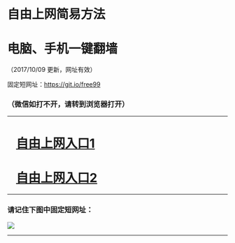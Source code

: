 ﻿# 自由上网简易方法

# 电脑、手机一键翻墙

（2017/10/09 更新，网址有效）

固定短网址：https://git.io/free99

### （微信如打不开，请转到浏览器打开）


***





# &nbsp;&nbsp; <a href="http://ft1489011521.fwq-tz-1001.info/fwqtz01.html?t=100900116751 " target="_blank">自由上网入口1</a>
# &nbsp;&nbsp; <a href="http://ft2969615260.fwq-tz-1002.info/fwqtz02.html?t=10090019136 " target="_blank">自由上网入口2</a>
***

### 请记住下图中固定短网址：

<img src="https://s3-us-west-2.amazonaws.com/fwq-1001/yjfq-20170905okok.png" /> 


***

